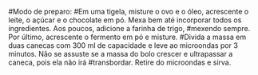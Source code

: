 #Modo de preparo:
#Em uma tigela, misture o ovo e o óleo, acrescente o leite, o açúcar e o chocolate em pó. Mexa bem até incorporar todos os ingredientes. Aos poucos, adicione a farinha de trigo, #mexendo sempre. Por último, acrescente o fermento em pó e misture.
#Divida a massa em duas canecas com 300 ml de capacidade e leve ao microondas por 3 minutos. Não se assuste se a massa do bolo crescer e ultrapassar a caneca, pois ela não irá #transbordar. Retire do microondas e sirva.

